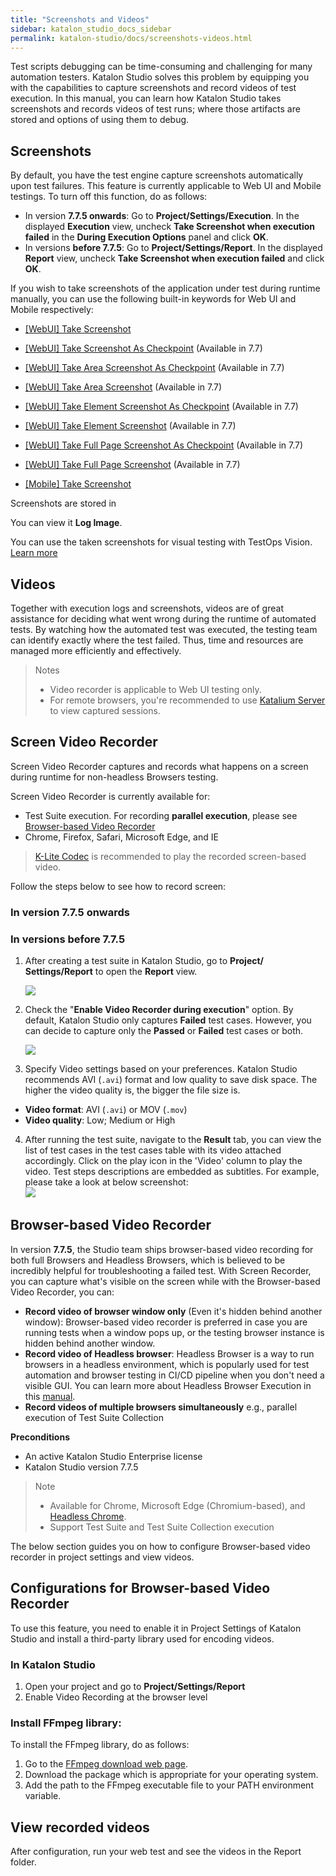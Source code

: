 ```yaml
---
title: "Screenshots and Videos"
sidebar: katalon_studio_docs_sidebar
permalink: katalon-studio/docs/screenshots-videos.html
---
```


Test scripts debugging can be time-consuming and challenging for many automation testers. Katalon Studio solves this problem by equipping you with the capabilities to capture screenshots and record videos of test execution. In this manual, you can learn how Katalon Studio takes screenshots and records videos of test runs; where those artifacts are stored and options of using them to debug.

## Screenshots

By default, you have the test engine capture screenshots automatically upon test failures. This feature is currently applicable to Web UI and Mobile testings. To turn off this function, do as follows:

* In version **7.7.5 onwards**: Go to **Project/Settings/Execution**. In the displayed **Execution** view, uncheck **Take Screenshot when execution failed** in the **During Execution Options** panel and click **OK**.
* In versions **before 7.7.5**: Go to **Project/Settings/Report**. In the displayed **Report** view, uncheck **Take Screenshot when execution failed** and click **OK**.

If you wish to take screenshots of the application under test during runtime manually, you can use the following built-in keywords for Web UI and Mobile respectively:

* [[WebUI] Take Screenshot](https://docs.katalon.com/katalon-studio/docs/webui-take-screenshot.html)
* [[WebUI] Take Screenshot As Checkpoint](https://docs.katalon.com/katalon-studio/docs/webui-take-screenshot-as-checkpoint.html) (Available in 7.7)
* [[WebUI] Take Area Screenshot As Checkpoint](https://docs.katalon.com/katalon-studio/docs/webui-take-area-screenshot-as-checkpoint.html) (Available in 7.7)
* [[WebUI] Take Area Screenshot](https://docs.katalon.com/katalon-studio/docs/webui-take-area-screenshot.html) (Available in 7.7)
* [[WebUI] Take Element Screenshot As Checkpoint](https://docs.katalon.com/katalon-studio/docs/webui-take-element-screenshot-as-checkpoint.html) (Available in 7.7)
* [[WebUI] Take Element Screenshot](https://docs.katalon.com/katalon-studio/docs/webui-take-element-screenshot.html) (Available in 7.7)
* [[WebUI] Take Full Page Screenshot As Checkpoint](https://docs.katalon.com/katalon-studio/docs/webui-take-fullpage-screenshot-as-checkpoint.html) (Available in 7.7)
* [[WebUI] Take Full Page Screenshot](https://docs.katalon.com/katalon-studio/docs/webui-take-fullpage-screenshot.html) (Available in 7.7)

* [[Mobile] Take Screenshot](https://docs.katalon.com/katalon-studio/docs/mobile-take-screenshot.html)

Screenshots are stored in

You can view it **Log Image**.

You can use the taken screenshots for visual testing with TestOps Vision. [Learn more](https://forum.katalon.com/t/update-with-katalon-studio-7-7-early-release-of-katalon-testops-visual-testing-image-comparison/45557)

## Videos

Together with execution logs and screenshots, videos are of great assistance for deciding what went wrong during the runtime of automated tests. By watching how the automated test was executed, the testing team can identify exactly where the test failed. Thus, time and resources are managed more efficiently and effectively.

> Notes
> * Video recorder is applicable to Web UI testing only.
> * For remote browsers, you're recommended to use [Katalium Server](https://docs.katalon.com/katalium-server/docs/katalium-server-katalon-studio-remote-machine.html) to view captured sessions.

## Screen Video Recorder

Screen Video Recorder captures and records what happens on a screen during runtime for non-headless Browsers testing.

Screen Video Recorder is currently available for:

* Test Suite execution. For recording **parallel execution**, please see [Browser-based Video Recorder]()
* Chrome, Firefox, Safari, Microsoft Edge, and IE

> [K-Lite Codec](https://www.codecguide.com/download_kl.htm) is recommended to play the recorded screen-based video.

Follow the steps below to see how to record screen:

### In version 7.7.5 onwards

### In versions before 7.7.5

1. After creating a test suite in Katalon Studio, go to **Project/ Settings/Report** to open the **Report** view.

   ![](https://github.com/katalon-studio/docs-images/raw/master/katalon-studio/docs/video-capturing/image2017-8-25-143A243A12.png)  

2. Check the "**Enable Video Recorder during execution**" option. By default, Katalon Studio only captures **Failed** test cases. However, you can decide to capture only the **Passed** or **Failed** test cases or both.  

    ![](https://github.com/katalon-studio/docs-images/raw/master/katalon-studio/docs/video-capturing/image2017-8-25-153A43A45.png)  

3. Specify Video settings based on your preferences. Katalon Studio recommends AVI (`.avi`) format and low quality to save disk space. The higher the video quality is, the bigger the file size is.

* **Video format**: AVI (`.avi`) or MOV (`.mov`)
* **Video quality**: Low; Medium or High

4. After running the test suite, navigate to the **Result** tab, you can view the list of test cases in the test cases table with its video attached accordingly. Click on the play icon in the 'Video' column to play the video. Test steps descriptions are embedded as subtitles. For example, please take a look at below screenshot:  
    ![](https://github.com/katalon-studio/docs-images/raw/master/katalon-studio/docs/video-capturing/image2017-8-25-153A353A13.png)

## Browser-based Video Recorder

In version **7.7.5**, the Studio team ships browser-based video recording for both full Browsers and Headless Browsers, which is believed to be incredibly helpful for troubleshooting a failed test. With Screen Recorder, you can capture what's visible on the screen while with the Browser-based Video Recorder, you can:

* **Record video of browser window only** (Even it's hidden behind another window): Browser-based video recorder is preferred in case you are running tests when a window pops up, or the testing browser instance is hidden behind another window. 
* **Record video of Headless browser**: Headless Browser is a way to run browsers in a headless environment, which is popularly used for test automation and browser testing in CI/CD pipeline when you don't need a visible GUI. You can learn more about Headless Browser Execution in this [manual](https://docs.katalon.com/katalon-studio/docs/headless-browsers-execution.html).
* **Record videos of multiple browsers simultaneously** e.g., parallel execution of Test Suite Collection

**Preconditions**

* An active Katalon Studio Enterprise license
* Katalon Studio version 7.7.5

> Note
> * Available for Chrome, Microsoft Edge (Chromium-based), and [Headless Chrome](https://developers.google.com/web/updates/2017/04/headless-chrome). 
> * Support Test Suite and Test Suite Collection execution

The below section guides you on how to configure Browser-based video recorder in project settings and view videos.

## Configurations for Browser-based Video Recorder

To use this feature, you need to enable it in Project Settings of Katalon Studio and install a third-party library used for encoding videos.

### In Katalon Studio

1. Open your project and go to **Project/Settings/Report**
2. Enable Video Recording at the browser level

### Install FFmpeg library:

To install the FFmpeg library, do as follows:

1. Go to the [FFmpeg download web page](https://ffmpeg.org/download.html).
2. Download the package which is appropriate for your operating system.
3. Add the path to the FFmpeg executable file to your PATH environment variable.

## View recorded videos

After configuration, run your web test and see the videos in the Report folder.




